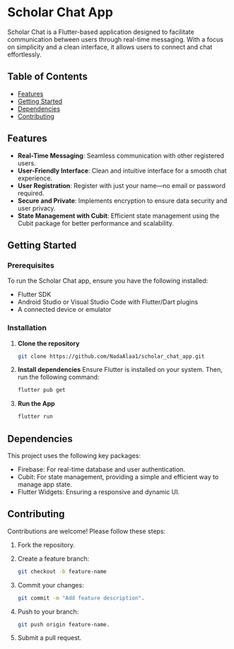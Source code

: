 # Scholar Chat App 

Scholar Chat is a Flutter-based application designed to facilitate communication between users through real-time messaging. With a focus on simplicity and a clean interface, it allows users to connect and chat effortlessly.

## Table of Contents

- [Features](#features)
- [Getting Started](#getting-started)
- [Dependencies](#dependencies)
- [Contributing](#contributing)

## Features

- **Real-Time Messaging**: Seamless communication with other registered users.
- **User-Friendly Interface**: Clean and intuitive interface for a smooth chat experience.
- **User Registration**: Register with just your name—no email or password required.
- **Secure and Private**: Implements encryption to ensure data security and user privacy.
- **State Management with Cubit**: Efficient state management using the Cubit package for better performance and scalability.
  
## Getting Started

### Prerequisites
To run the Scholar Chat app, ensure you have the following installed:

- Flutter SDK
- Android Studio or Visual Studio Code with Flutter/Dart plugins
- A connected device or emulator

### Installation

1. **Clone the repository**
   ```bash
   git clone https://github.com/NadaAlaa1/scholar_chat_app.git

2. **Install dependencies** Ensure Flutter is installed on your system. Then, run the following command:
   ```bash
   flutter pub get

3. **Run the App**
   ```bash
   flutter run

## Dependencies

This project uses the following key packages:

- Firebase: For real-time database and user authentication.
- Cubit: For state management, providing a simple and efficient way to manage app state.
- Flutter Widgets: Ensuring a responsive and dynamic UI.

## Contributing

Contributions are welcome! Please follow these steps:

1. Fork the repository.
   
2. Create a feature branch:
   ```bash
   git checkout -b feature-name
   
3. Commit your changes:
   ```bash
   git commit -m "Add feature description".
   
4. Push to your branch:
   ```bash
   git push origin feature-name.
   
5. Submit a pull request.
